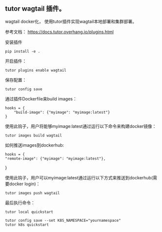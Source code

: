 ## tutor wagtail 插件。

wagtail docker化， 使用tutor插件实现wagtail本地部署和集群部署。

参考文档： https://docs.tutor.overhang.io/plugins.html

安装插件

    pip install -e .

开启插件：

    tutor plugins enable wagtail
 
保存配置：

    tutor config save 

通过插件Dockerfile来build images： 

    hooks = {
        "build-image": {"myimage": "myimage:latest"}
    }
    
使用此钩子，用户将能够myimage:latest通过运行以下命令来构建docker镜像：

    tutor images build wagtail
    
如何推送images到dockerhub:

    hooks = {
    "remote-image": {"myimage": "myimage:latest"},
}

使用此钩子，用户可以myimage:latest通过运行以下方式来推送到dockerhub(需要docker login)：
  
    tutor images push wagtail

最后执行命令：

    tutor local quickstart
    
    tutor config save --set K8S_NAMESPACE="yournamespace"
    tutor k8s quickstart



